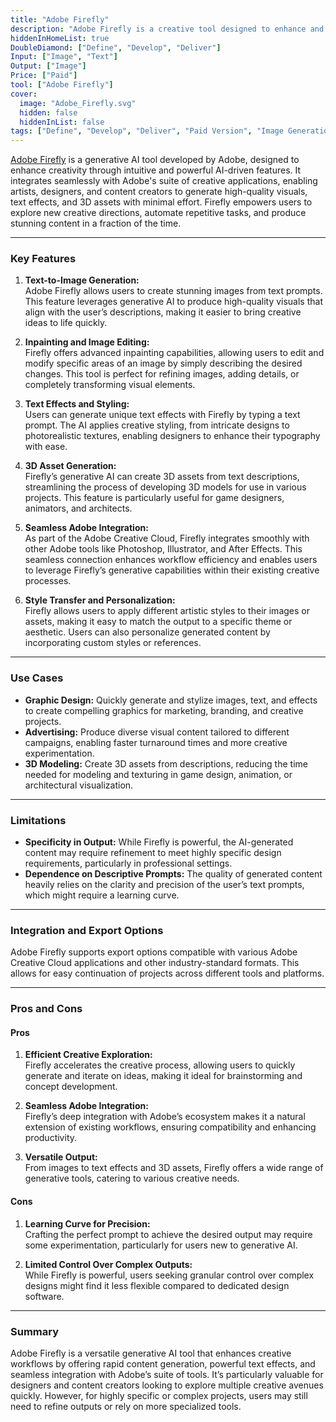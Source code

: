 ```yaml
---
title: "Adobe Firefly"
description: "Adobe Firefly is a creative tool designed to enhance and streamline the process of image generation and photo editing through AI-driven features."
hiddenInHomeList: true
DoubleDiamond: ["Define", "Develop", "Deliver"]
Input: ["Image", "Text"]
Output: ["Image"]
Price: ["Paid"]
tool: ["Adobe Firefly"]
cover:
  image: "Adobe_Firefly.svg"
  hidden: false
  hiddenInList: false
tags: ["Define", "Develop", "Deliver", "Paid Version", "Image Generation", "Photo Editing"]
---
```



[Adobe Firefly](https://www.adobe.com/sensei/generative-ai/firefly.html) is a generative AI tool developed by Adobe, designed to enhance creativity through intuitive and powerful AI-driven features. It integrates seamlessly with Adobe's suite of creative applications, enabling artists, designers, and content creators to generate high-quality visuals, text effects, and 3D assets with minimal effort. Firefly empowers users to explore new creative directions, automate repetitive tasks, and produce stunning content in a fraction of the time.

---

### Key Features

1. **Text-to-Image Generation:**  
   Adobe Firefly allows users to create stunning images from text prompts. This feature leverages generative AI to produce high-quality visuals that align with the user’s descriptions, making it easier to bring creative ideas to life quickly.

2. **Inpainting and Image Editing:**  
   Firefly offers advanced inpainting capabilities, allowing users to edit and modify specific areas of an image by simply describing the desired changes. This tool is perfect for refining images, adding details, or completely transforming visual elements.

3. **Text Effects and Styling:**  
   Users can generate unique text effects with Firefly by typing a text prompt. The AI applies creative styling, from intricate designs to photorealistic textures, enabling designers to enhance their typography with ease.

4. **3D Asset Generation:**  
   Firefly’s generative AI can create 3D assets from text descriptions, streamlining the process of developing 3D models for use in various projects. This feature is particularly useful for game designers, animators, and architects.

5. **Seamless Adobe Integration:**  
   As part of the Adobe Creative Cloud, Firefly integrates smoothly with other Adobe tools like Photoshop, Illustrator, and After Effects. This seamless connection enhances workflow efficiency and enables users to leverage Firefly’s generative capabilities within their existing creative processes.

6. **Style Transfer and Personalization:**  
   Firefly allows users to apply different artistic styles to their images or assets, making it easy to match the output to a specific theme or aesthetic. Users can also personalize generated content by incorporating custom styles or references.

---

### Use Cases

- **Graphic Design:** Quickly generate and stylize images, text, and effects to create compelling graphics for marketing, branding, and creative projects.
- **Advertising:** Produce diverse visual content tailored to different campaigns, enabling faster turnaround times and more creative experimentation.
- **3D Modeling:** Create 3D assets from descriptions, reducing the time needed for modeling and texturing in game design, animation, or architectural visualization.

---

### Limitations

- **Specificity in Output:** While Firefly is powerful, the AI-generated content may require refinement to meet highly specific design requirements, particularly in professional settings.
- **Dependence on Descriptive Prompts:** The quality of generated content heavily relies on the clarity and precision of the user’s text prompts, which might require a learning curve.

---

### Integration and Export Options

Adobe Firefly supports export options compatible with various Adobe Creative Cloud applications and other industry-standard formats. This allows for easy continuation of projects across different tools and platforms.

---

### Pros and Cons

#### Pros

1. **Efficient Creative Exploration:**  
   Firefly accelerates the creative process, allowing users to quickly generate and iterate on ideas, making it ideal for brainstorming and concept development.

2. **Seamless Adobe Integration:**  
   Firefly’s deep integration with Adobe’s ecosystem makes it a natural extension of existing workflows, ensuring compatibility and enhancing productivity.

3. **Versatile Output:**  
   From images to text effects and 3D assets, Firefly offers a wide range of generative tools, catering to various creative needs.

#### Cons

1. **Learning Curve for Precision:**  
   Crafting the perfect prompt to achieve the desired output may require some experimentation, particularly for users new to generative AI.

2. **Limited Control Over Complex Outputs:**  
   While Firefly is powerful, users seeking granular control over complex designs might find it less flexible compared to dedicated design software.

---

### **Summary**

Adobe Firefly is a versatile generative AI tool that enhances creative workflows by offering rapid content generation, powerful text effects, and seamless integration with Adobe’s suite of tools. It’s particularly valuable for designers and content creators looking to explore multiple creative avenues quickly. However, for highly specific or complex projects, users may still need to refine outputs or rely on more specialized tools.
